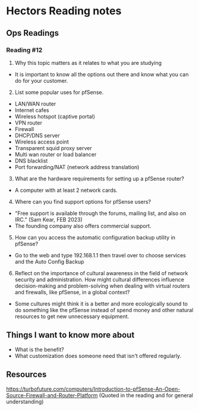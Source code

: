 # Hectors Reading notes


## Ops Readings


### Reading #12

1. Why this topic matters as it relates to what you are studying

- It is important to know all the options out there and know what you can do for your customer.

2. List some popular uses for pfSense.
    
- LAN/WAN router
- Internet cafes
- Wireless hotspot (captive portal)
- VPN router
- Firewall
- DHCP/DNS server
- Wireless access point
- Transparent squid proxy server
- Multi wan router or load balancer
- DNS blacklist
- Port forwarding/NAT (network address translation)
     
    
3. What are the hardware requirements for setting up a pfSense router?
    
- A computer with at least 2 network cards.
    
4. Where can you find support options for pfSense users?

- "Free support is available through the forums, mailing list, and also on IRC." (Sam Kear, FEB 2023)
- The founding company also offers commercial support.

5. How can you access the automatic configuration backup utility in pfSense?

- Go to the web and type 192.168.1.1 then travel over to choose services and the Auto Config Backup

6. Reflect on the importance of cultural awareness in the field of network security and administration. How might cultural differences influence decision-making and problem-solving when dealing with virtual routers and firewalls, like pfSense, in a global context?

- Some cultures might think it is a better and more ecologically sound to do something like the pfSense instead of spend money and other natural resources to get new unnecessary equipment.

## Things I want to know more about

- What is the benefit?
- What customization does someone need that isn't offered regularly.
 
## Resources
https://turbofuture.com/computers/Introduction-to-pfSense-An-Open-Source-Firewall-and-Router-Platform 
(Quoted in the reading and for general understanding)